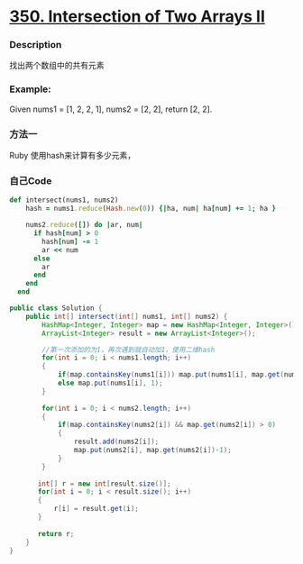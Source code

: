 # [350. Intersection of Two Arrays II](https://leetcode.com/problems/intersection-of-two-arrays-ii/description/)


### Description

找出两个数组中的共有元素

### Example:
 

Given nums1 = [1, 2, 2, 1], nums2 = [2, 2], return [2, 2].


### 方法一
Ruby 使用hash来计算有多少元素，
### 自己Code

```ruby
def intersect(nums1, nums2)
    hash = nums1.reduce(Hash.new(0)) {|ha, num| ha[num] += 1; ha }

    nums2.reduce([]) do |ar, num|
      if hash[num] > 0
        hash[num] -= 1
        ar << num
      else
        ar
      end
    end
  end
```

```java
public class Solution {
    public int[] intersect(int[] nums1, int[] nums2) {
        HashMap<Integer, Integer> map = new HashMap<Integer, Integer>();
        ArrayList<Integer> result = new ArrayList<Integer>();

        //第一次添加的为1，再次遇到就自动加1，使用二维hash
        for(int i = 0; i < nums1.length; i++)
        {
            if(map.containsKey(nums1[i])) map.put(nums1[i], map.get(nums1[i])+1);
            else map.put(nums1[i], 1);
        }
    
        for(int i = 0; i < nums2.length; i++)
        {
            if(map.containsKey(nums2[i]) && map.get(nums2[i]) > 0)
            {
                result.add(nums2[i]);
                map.put(nums2[i], map.get(nums2[i])-1);
            }
        }
    
       int[] r = new int[result.size()];
       for(int i = 0; i < result.size(); i++)
       {
           r[i] = result.get(i);
       }
    
       return r;
    }
}
```
